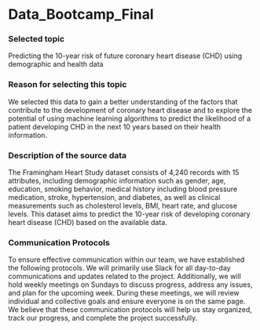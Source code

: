 # Data_Bootcamp_Final

### Selected topic
Predicting the 10-year risk of future coronary heart disease (CHD) using demographic and health data 

### Reason for selecting this topic

We selected this data to gain a better understanding of the factors that contribute to the development of coronary heart disease and to explore the potential of using machine learning algorithms to predict the likelihood of a patient developing CHD in the next 10 years based on their health information.

### Description of the source data

The Framingham Heart Study dataset consists of 4,240 records with 15 attributes, including demographic information such as gender, age, education, smoking behavior, medical history including blood pressure medication, stroke, hypertension, and diabetes, as well as clinical measurements such as cholesterol levels, BMI, heart rate, and glucose levels. This dataset aims to predict the 10-year risk of developing coronary heart disease (CHD) based on the available data.



### Communication Protocols
To ensure effective communication within our team, we have established the following protocols. We will primarily use Slack for all day-to-day communications and updates related to the project. Additionally, we will hold weekly meetings on Sundays to discuss progress, address any issues, and plan for the upcoming week. During these meetings, we will review individual and collective goals and ensure everyone is on the same page. We believe that these communication protocols will help us stay organized, track our progress, and complete the project successfully.
